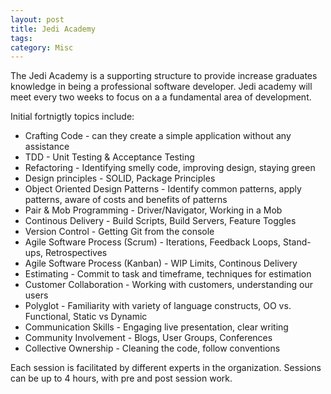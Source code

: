 ```yaml
---
layout: post
title: Jedi Academy
tags: 
category: Misc
---
```


The Jedi Academy is a supporting structure to provide increase graduates knowledge in being a professional software developer. Jedi academy will meet every two weeks to focus on a a fundamental area of development.

Initial fortnigtly topics include:

* Crafting Code - can they create a simple application without any assistance  
* TDD - Unit Testing & Acceptance Testing   
* Refactoring - Identifying smelly code, improving design, staying green    
* Design principles - SOLID, Package Principles  
* Object Oriented Design Patterns - Identify common patterns, apply patterns, aware of costs and benefits of patterns  
* Pair & Mob Programming - Driver/Navigator, Working in a Mob
* Continous Delivery - Build Scripts, Build Servers, Feature Toggles
* Version Control - Getting Git from the console
* Agile Software Process (Scrum) - Iterations, Feedback Loops, Stand-ups, Retrospectives
* Agile Software Process (Kanban) - WIP Limits, Continous Delivery  
* Estimating - Commit to task and timeframe, techniques for estimation
* Customer Collaboration - Working with customers, understanding our users  
* Polyglot - Familiarity with variety of language constructs, OO vs. Functional, Static vs Dynamic
* Communication Skills - Engaging live presentation, clear writing
* Community Involvement - Blogs, User Groups, Conferences
* Collective Ownership - Cleaning the code, follow conventions

Each session is facilitated by different experts in the organization. Sessions can be up to 4 hours, with pre and post session work.
